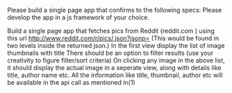 Please build a single page app that confirms to the following specs: Please develop the app in a js framework of your choice.

Build a single page app that fetches pics from Reddit (reddit.com ) using this url http://www.reddit.com/r/pics/.json?jsonp= (This would be found in two levels inside the returned json.)
In the first view display the list of image thumbnails with title
There should be an option to filter results (use your creativity to figure filter/sort criteria)
On clicking any image in the above list, it should display the actual image in a seperate view, along with details like title, author name etc.
All the information like title, thumbnail, author etc will be available in the api call as mentioned in(1)
